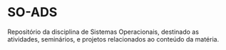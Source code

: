 # SO-ADS
Repositório da disciplina de Sistemas Operacionais, destinado as atividades, seminários, e projetos relacionados ao conteúdo da matéria.
